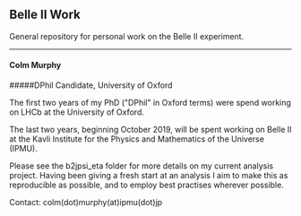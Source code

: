 Belle II Work
---

General repository for personal work on the Belle II experiment.

------
#### Colm Murphy
#####DPhil Candidate, University of Oxford

The first two years of my PhD ("DPhil" in Oxford terms) were spend working on LHCb
at the University of Oxford. 

The last two years, beginning October 2019, will be spent working on Belle II at
the Kavli Institute for the Physics and Mathematics of the Universe (IPMU).

Please see the b2jpsi_eta folder for more details on my current analysis project.
Having been giving a fresh start at an analysis I aim to make this as reproducible as 
possible, and to employ best practises wherever possible.

Contact: colm(dot)murphy(at)ipmu(dot)jp
